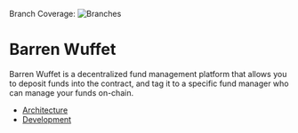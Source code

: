 Branch Coverage: ![Branches](https://img.shields.io/badge/branches-50%25-red.svg?style=flat)

# Barren Wuffet

Barren Wuffet is a decentralized fund management platform that allows you to deposit funds into the contract, and tag it to a specific fund manager who can manage your funds on-chain.

- [Architecture](./docs/architecture.md)
- [Development](./docs/development.md)
